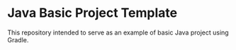 # Java Basic Project Template

This repository intended to serve as an example of basic Java project using Gradle.